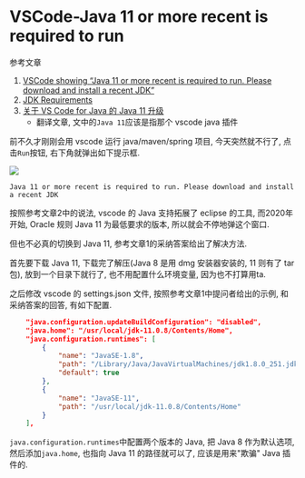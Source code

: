 # VSCode-Java 11 or more recent is required to run

参考文章

1. [VSCode showing “Java 11 or more recent is required to run. Please download and install a recent JDK”](https://stackoverflow.com/questions/63043585/vscode-showing-java-11-or-more-recent-is-required-to-run-please-download-and-i)
2. [JDK Requirements](https://github.com/redhat-developer/vscode-java/wiki/JDK-Requirements#setting-the-jdk)
3. [关于 VS Code for Java 的 Java 11 升级](https://mp.weixin.qq.com/s/cfn-0h0Ne6vJzCd-CuueWg)
    - 翻译文章, 文中的`Java 11`应该是指那个 vscode java 插件

前不久才刚刚会用 vscode 运行 java/maven/spring 项目, 今天突然就不行了, 点击`Run`按钮, 右下角就弹出如下提示框.

![](https://gitee.com/generals-space/gitimg/raw/master/7202d54c563aa5ca12e0d747d52b91fa.png)

```
Java 11 or more recent is required to run. Please download and install a recent JDK
```

按照参考文章2中的说法, vscode 的 Java 支持拓展了 eclipse 的工具, 而2020年开始, Oracle 规则 Java 11 为最低要求的版本, 所以就会不停地弹这个窗口.

但也不必真的切换到 Java 11, 参考文章1的采纳答案给出了解决方法.

首先要下载 Java 11, 下载完了解压(Java 8 是用 dmg 安装器安装的, 11 则有了 tar 包), 放到一个目录下就行了, 也不用配置什么环境变量, 因为也不打算用ta.

之后修改 vscode 的 settings.json 文件, 按照参考文章1中提问者给出的示例, 和采纳答案的回答, 有如下配置.

```json
    "java.configuration.updateBuildConfiguration": "disabled",
    "java.home": "/usr/local/jdk-11.0.8/Contents/Home",
    "java.configuration.runtimes": [
        {
            "name": "JavaSE-1.8",
            "path": "/Library/Java/JavaVirtualMachines/jdk1.8.0_251.jdk/Contents/Home",
            "default": true
        },
        {
            "name": "JavaSE-11",
            "path": "/usr/local/jdk-11.0.8/Contents/Home"
        }
    ],
```

`java.configuration.runtimes`中配置两个版本的 Java, 把 Java 8 作为默认选项, 然后添加`java.home`, 也指向 Java 11 的路径就可以了, 应该是用来"欺骗" Java 插件的.
